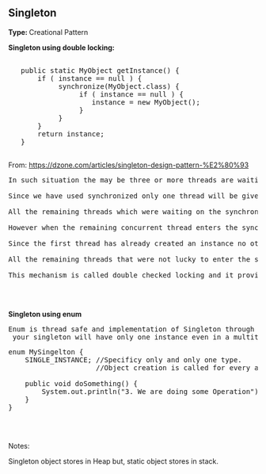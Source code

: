 <h2>Singleton</h2>
<b>Type: </b> Creational Pattern

<b>Singleton using double locking:</b>
<pre>

   public static MyObject getInstance() {
       if ( instance == null ) {
            synchronize(MyObject.class) {
                 if ( instance == null ) {
                    instance = new MyObject();
                 }
            }
       }
       return instance;
   }

</pre>

From: https://dzone.com/articles/singleton-design-pattern-%E2%80%93<br>
<pre>
In such situation the may be three or more threads are waiting on the synchronized block to get access.

Since we have used synchronized only one thread will be given access.

All the remaining threads which were waiting on the synchronized block will be given access when first thread exits this block.

However when the remaining concurrent thread enters the synchronized block they are prevented to enter further due to the double check : null check.

Since the first thread has already created an instance no other thread will enter this loop.

All the remaining threads that were not lucky to enter the synchronized block along with the first thread will be blocked at the first null check.

This mechanism is called double checked locking and it provides significant performance benefit and also it is cost effective solution.
</pre>

<br><br>

<b>Singleton using enum</b>
<pre>
Enum is thread safe and implementation of Singleton through Enum ensures that,
 your singleton will have only one instance even in a multithreaded environment.
</pre>

<pre>
enum MySingelton {
    SINGLE_INSTANCE; //Specificy only and only one type.
                     //Object creation is called for every added entry. So restrict it to one

    public void doSomething() {
        System.out.println("3. We are doing some Operation");
    }
}

</pre>


<br>

Notes:<br>

Singleton object stores in Heap but, static object stores in stack.<br>


